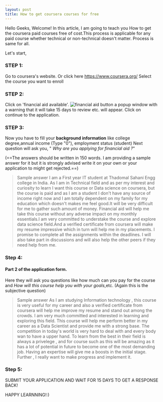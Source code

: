 ```yaml
---
layout: post
title: How to get coursera courses for free
---
```


Hello Geeks,
Welcome! In this article, I am going to teach you How to get the coursera paid courses free of cost.This process is applicable for any paid course whether technical or non-technical doesn't matter. Process is same for all.

Let's start,

### STEP 1:
Go to coursera's website. Or click here <https://www.coursera.org/>
Select the course you want to enroll

### STEP 2:
 Click on 'financial aid available'.
![financial aid button](1.png)
a popup window with a warning that it will take 15 days to review etc. will appear. Click on continue to the application.

### STEP 3:
Now you have to fill your **background information** like college degree,annual income (Type "0"), employment status (student)
Next question will ask you,
" *Why are you applying for financial aid ?*"

(==The answers should be written in 150 words. I am providing a sample answer for it but it is strongly advised write it on your own or your application to might get rejected.==)

> Sample answer
 I am a First year IT student at Thadomal Sahani Engg college in India. As I am in Technical field and as per my interest and curiosity to learn I want this course or Data science on coursera, but the course is paid and as I am a student I don't have any source of income right now and I am totally dependent on my family for my education which doesn't makes me feel good.It will be very difficult for me to gather such amount of money. Financial aid will help me take this course without any adverse impact on my monthly essentials.I am very committed to understake the course and explore data science field.And a verified certificate from coursera will make my resume impressive which in turn will help me in my placements. I promise to complete all the assignments within the deadlines. I will also take part in discussions and will also help the other peers if they need help from me.

### Step 4:
#### Part 2 of the application form.
Here they will ask you questions like how much can you pay for the course and *How will this course help you with your goals*,etc.
(Again this is the subjective question)

> Sample answer
As I am studying Information technology , this course is very useful for my career and also a verified certificate from coursera will help me improve my resume and stand out among the crowds. I am very much committed and interested in learning and exploring this field. This course will help me perform better in my career as a Data Scientist and provide me with a strong base. The competition in today's world is very hard to deal with and every body wan to have a upper hand. To learn from the best in their field is always a privelege , and for course such as this will be amazing as it has a lot of potential in future to become one of the most demanding job. Having an expertise will give me a boosts in the initial stage. Further , I really want to make progress and implement it.

### Step 5:
 SUBMIT YOUR APPLICATION AND WAIT FOR 15 DAYS TO GET A RESPONSE BACK!

 HAPPY LEARNNING!:)
